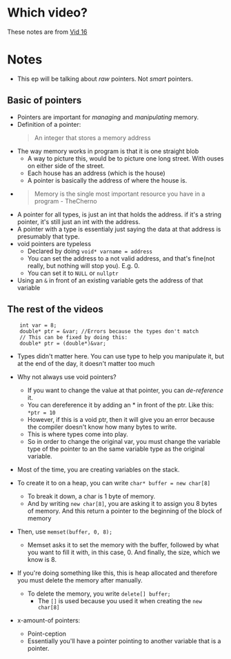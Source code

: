 # Which video?

These notes are from [Vid 16](https://youtu.be/DTxHyVn0ODg)

# Notes
- This ep will be talking about *raw* pointers. Not *smart* pointers.
  
## Basic of pointers
- Pointers are important for *managing* and *manipulating* memory.
- Definition of a pointer: 
  > An integer that stores a memory address
- The way memory works in program is that it is one straight blob
  - A way to picture this, would be to picture one long street. With ouses on either side of the street.
  - Each house has an address (which is the house)
  - A pointer is basically the address of where the house is.
- > Memory is the single most important resource you have in a program - TheCherno
- A pointer for all types, is just an int that holds the address. if it's a string pointer, it's still just an int with the address.
- A pointer with a type is essentialy just saying the data at that address is presumably that type.
- void pointers are typeless
  - Declared by doing `void* varname = address`
  - You can set the address to a not valid address, and that's fine(not really, but nothing will stop you). E.g. 0.
  - You can set it to `NULL` or `nullptr`
- Using an `&` in front of an existing variable gets the address of that variable

## The rest of the videos
```
    int var = 8;
    double* ptr = &var; //Errors because the types don't match
    // This can be fixed by doing this:
    double* ptr = (double*)&var;
```

- Types didn't matter here. You can use type to help you manipulate it, but at the end of the day, it doesn't matter too much
- Why not always use void pointers?
  - If you want to change the value at that pointer, you can *de-reference* it.
  - You can dereference it by adding an * in front of the ptr. Like this: `*ptr = 10`
  - However, if this is a void ptr, then it will give you an error because the compiler doesn't know how many bytes to write.
  - This is where types come into play.
  - So in order to change the original var, you must change the variable type of the pointer to an the same variable type as the original variable.

- Most of the time, you are creating variables on the stack.
- To create it to on a heap, you can write `char* buffer = new char[8]`
  - To break it down, a char is 1 byte of memory.
  - And by writing `new char[8]`, you are asking it to assign you 8 bytes of memory. And this return a pointer to the beginning of the block of memory
- Then, use `memset(buffer, 0, 8);`
  - Memset asks it to set the memory with the buffer, followed by what you want to fill it with, in this case, 0. And finally, the size, which we know is 8.
- If you're doing something like this, this is heap allocated and therefore you must delete the memory after manually.
  - To delete the memory, you write `delete[] buffer;`
    - The `[]` is used because you used it when creating the `new char[8]`
- x-amount-of pointers:
  - Point-ception
  - Essentially you'll have a pointer pointing to another variable that is a pointer.